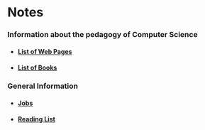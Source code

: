 # Notes

### Information about the pedagogy of Computer Science

* #### [List of Web Pages](WebSites.md)
* #### [List of Books](Books.md)

### General Information

* #### [Jobs](Jobs.md)
* #### [Reading List](Bookers.md)
